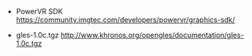 * PowerVR SDK  
https://community.imgtec.com/developers/powervr/graphics-sdk/  

* gles-1.0c.tgz
http://www.khronos.org/opengles/documentation/gles-1.0c.tgz  
